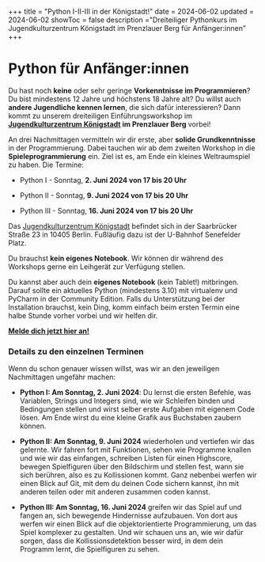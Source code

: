 +++
title = "Python I-II-III in der Königstadt!"
date = 2024-06-02
updated = 2024-06-02
showToc = false
description ="Dreiteiliger Pythonkurs im Jugendkulturzentrum Königstadt im Prenzlauer Berg für Anfänger:innen"
+++

<script lang="ts">
    import Figure from "$lib/components/Figure.svelte";
</script>

# Python für Anfänger:innen

Du hast noch **keine** oder sehr geringe **Vorkenntnisse im Programmieren**? Du bist mindestens 12 Jahre und höchstens 18 Jahre alt? Du willst auch **andere Jugendliche kennen lernen**, die sich dafür interessieren? Dann kommt zu unserem dreiteiligen Einführungsworkshop im **[Jugendkulturzentrum Königstadt](http://www.jugendhaus-koenigstadt.de/) im Prenzlauer Berg** vorbei!

An drei Nachmittagen vermitteln wir dir erste, aber **solide Grundkenntnisse** in der Programmierung. Dabei tauchen wir ab dem zweiten Workshop in die **Spieleprogrammierung** ein. Ziel ist es, am Ende ein kleines Weltraumspiel zu haben. Die Termine:

* Python I - Sonntag, **2. Juni 2024 von 17 bis 20 Uhr**

* Python II - Sonntag, **9. Juni 2024 von 17 bis 20 Uhr**

* Python III - Sonntag, **16. Juni 2024 von 17 bis 20 Uhr**

Das [Jugendkulturzentrum Königstadt](http://www.jugendhaus-koenigstadt.de/) befindet sich in der Saarbrücker Straße 23 in 10405 Berlin. Fußläufig dazu ist der U-Bahnhof Senefelder Platz.

Du brauchst **kein eigenes Notebook**. Wir können dir während des Workshops gerne ein Leihgerät zur Verfügung stellen.

Du kannst aber auch dein **eigenes Notebook** (kein Tablet!) mitbringen. Darauf sollte ein aktuelles Python (mindestens 3.10) mit virtualenv und PyCharm in der Community Edition. Falls du Unterstützung bei der Installation brauchst, kein Ding, komm einfach beim ersten Termin eine halbe Stunde vorher vorbei und wir helfen dir.

**[Melde dich jetzt hier an!](https://pretix.eu/junghackerinnentag/koenigstadt/)**

### Details zu den einzelnen Terminen

Wenn du schon genauer wissen willst, was wir an den jeweiligen Nachmittagen ungefähr machen:

* **Python I: Am Sonntag, 2. Juni 2024**: Du lernst die ersten Befehle, was Variablen, Strings und Integers sind, wie wir Schleifen binden und Bedingungen stellen und wirst selber erste Aufgaben mit eigenem Code lösen. Am Ende wirst du eine kleine Grafik aus Buchstaben zaubern können.

* **Python II: Am Sonntag, 9. Juni 2024** wiederholen und vertiefen wir das gelernte. Wir fahren fort mit Funktionen, sehen wie Programme knallen und wie wir das einfangen, schreiben Listen für einen Highscore, bewegen Spielfiguren über den Bildschirm und stellen fest, wann sie sich berühren, also es zu Kollissionen kommt. Ganz nebenbei werfen wir einen Blick auf Git, mit dem du deinen Code sichern kannst, ihn mit anderen teilen oder mit anderen zusammen coden kannst.

* **Python III: Am Sonntag, 16. Juni 2024** greifen wir das Spiel auf und fangen an, sich bewegende Hindernisse aufzubauen. Von dort aus werfen wir einen Blick auf die objektorientierte Programmierung, um das Spiel komplexer zu gestalten. Und wir schauen uns an, wie wir dafür sorgen, dass die Kollissionsdetektion besser wird, in dem dein Programm lernt, die Spielfiguren zu sehen.
